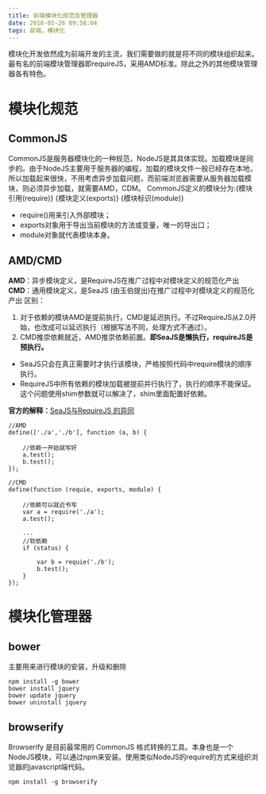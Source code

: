 ```yaml
---
title: 前端模块化规范及管理器
date: 2016-05-26 09:58:04
tags: 前端，模块化
---
```

模块化开发依然成为前端开发的主流，我们需要做的就是将不同的模块组织起来。最有名的前端模块管理器即requireJS，采用AMD标准。除此之外的其他模块管理器各有特色。
# 模块化规范
## CommonJS
CommonJS是服务器模块化的一种规范，NodeJS是其具体实现。加载模块是同步的。由于NodeJS主要用于服务器的编程，加载的模块文件一般已经存在本地，所以加载起来很快，不用考虑异步加载问题，而前端浏览器需要从服务器加载模块，则必须异步加载，就需要AMD，CDM。
CommonJS定义的模块分为:{模块引用(require)} {模块定义(exports)} {模块标识(module)}
 
- require()用来引入外部模块；
- exports对象用于导出当前模块的方法或变量，唯一的导出口；
- module对象就代表模块本身。

## AMD/CMD
**AMD**：异步模块定义，是RequireJS在推广过程中对模块定义的规范化产出 
**CMD**：通用模块定义，是SeaJS (由玉伯提出)在推广过程中对模块定义的规范化产出 
区别：
1. 对于依赖的模块AMD是提前执行，CMD是延迟执行。不过RequireJS从2.0开始，也改成可以延迟执行（根据写法不同，处理方式不通过）。
2. CMD推崇依赖就近，AMD推崇依赖前置。**即SeaJS是懒执行，requireJS是预执行。**
- SeaJS只会在真正需要时才执行该模块，严格按照代码中require模块的顺序执行。
- RequireJS中所有依赖的模块加载被提前并行执行了，执行的顺序不能保证。这个问题使用shim参数就可以解决了，shim里面配置好依赖。

**官方的解释：**[SeaJS与RequireJS 的异同][1]



    //AMD 
    define(['./a','./b'], function (a, b) { 

        //依赖一开始就写好 
        a.test(); 
        b.test(); 
    }); 

    //CMD 
    define(function (requie, exports, module) { 
         
        //依赖可以就近书写 
        var a = require('./a'); 
        a.test(); 
         
        ... 
        //软依赖 
        if (status) { 
         
            var b = requie('./b'); 
            b.test(); 
        } 
    }); 
# 模块化管理器
## bower
主要用来进行模块的安装，升级和删除


    npm install -g bower
    bower install jquery
    bower update jquery
    bower uninstall jquery
## browserify
Browserify 是目前最常用的 CommonJS 格式转换的工具。本身也是一个NodeJS模块，可以通过npm来安装。使用类似NodeJS的require的方式来组织浏览器的javascript端代码。    

    npm install -g browserify


  [1]: https://github.com/seajs/seajs/issues/277